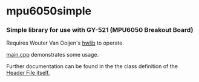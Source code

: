 # mpu6050simple
### Simple library for use with GY-521 (MPU6050 Breakout Board)


Requires Wouter Van Ooijen's [hwlib](https://github.com/wovo/hwlib) to operate. 


[main.cpp](../master/src/main.cpp) demonstrates some usage.

Further documentation can be found in the the class definition of the [Header File itself.](../master/src/mpu6050.hpp)
